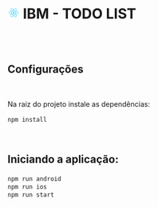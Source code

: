 # <img height="24" src="https://raw.githubusercontent.com/github/explore/80688e429a7d4ef2fca1e82350fe8e3517d3494d/topics/react/react.png" alt="React Native" title="React Native"/> IBM - TODO LIST

<br><br>

## Configurações

<br />

Na raiz do projeto instale as dependências:

```
npm install
```

<br />

## Iniciando a aplicação:

```
npm run android
npm run ios
npm run start
```
